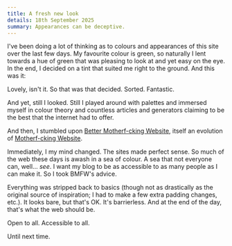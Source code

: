 ```yaml
---
title: A fresh new look
details: 18th September 2025
summary: Appearances can be deceptive.
---
```


I've been doing a lot of thinking as to colours and appearances of this site over the last
few days. My favourite colour is green, so naturally I lent towards a hue of green that
was pleasing to look at and yet easy on the eye. In the end, I decided on a tint that
suited me right to the ground. And this was it:

<div class="blog-green-sample-container">
    <div class="blog-green-sample"></div>
</div>

Lovely, isn't it. So that was that decided. Sorted. Fantastic.

And yet, still I looked. Still I played around with palettes and immersed myself
in colour theory and countless articles and generators claiming to be the best that
the internet had to offer.

And then, I stumbled upon <a href="http://bettermotherfuckingwebsite.com/">Better
Motherf-cking Website</a>, itself an evolution of <a href="http://motherfuckingwebsite.com/">
Motherf-cking Website</a>.

Immediately, I my mind changed. The sites made perfect sense. So much of the web these
days is awash in a sea of colour. A sea that not everyone can, well... <em>see</em>.
I want my blog to be as accessible to as many people as I can make it. So I took BMFW's
advice.

Everything was stripped back to basics (though not as drastically as the original
source of inspiration; I had to make a few extra padding changes, etc.). It looks bare,
but that's OK. It's barrierless. And at the end of the day, that's what the web should
be.

Open to all. Accessible to all.

Until next time.

